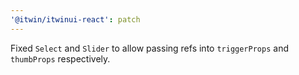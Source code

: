 ```yaml
---
'@itwin/itwinui-react': patch
---
```


Fixed `Select` and `Slider` to allow passing refs into `triggerProps` and `thumbProps` respectively.

